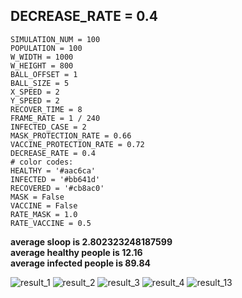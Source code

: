 ## DECREASE_RATE = 0.4


```
SIMULATION_NUM = 100
POPULATION = 100
W_WIDTH = 1000
W_HEIGHT = 800
BALL_OFFSET = 1
BALL_SIZE = 5
X_SPEED = 2
Y_SPEED = 2
RECOVER_TIME = 8
FRAME_RATE = 1 / 240
INFECTED_CASE = 2
MASK_PROTECTION_RATE = 0.66
VACCINE_PROTECTION_RATE = 0.72
DECREASE_RATE = 0.4
# color codes:
HEALTHY = '#aac6ca'
INFECTED = '#bb641d'
RECOVERED = '#cb8ac0'
MASK = False
VACCINE = False
RATE_MASK = 1.0
RATE_VACCINE = 0.5
```
**average sloop is 2.802323248187599\
average healthy people is 12.16\
average infected people is 89.84**

![result_1](https://user-images.githubusercontent.com/32189071/166624951-d89babb9-bba4-432d-99c1-19f17a2a597e.png)
![result_2](https://user-images.githubusercontent.com/32189071/166624958-cf3470e7-23f8-4618-a3ef-83b99c3fd9f6.png)
![result_3](https://user-images.githubusercontent.com/32189071/166624962-2b0bd54c-1198-46b9-9077-ff7a5fd472e9.png)
![result_4](https://user-images.githubusercontent.com/32189071/166624983-513db5dc-f185-4bd3-9967-1965e940ab97.png)
![result_13](https://user-images.githubusercontent.com/32189071/166624992-9fe26376-ee1b-4708-a763-77babe8e8290.png)








